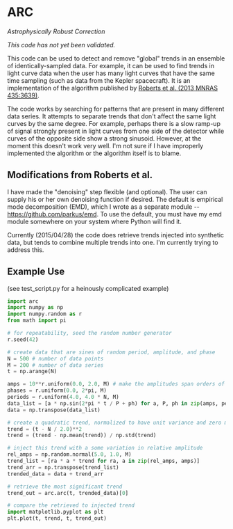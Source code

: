 ARC
===
*Astrophysically Robust Correction*

_*This code has not yet been validated.*_

This code can be used to detect and remove "global" trends in an ensemble of identically-sampled data. For example, it can be used to find trends in light curve data when the user has many light curves that have the same time sampling (such as data from the Kepler spacecraft). It is an implementation of the algorithm published by [Roberts et al. (2013 MNRAS 435:3639)](http://adsabs.harvard.edu/abs/2013MNRAS.435.3639R).

The code works by searching for patterns that are present in many different data series. It attempts to separate trends that don't affect the same light curves by the same degree. For example, perhaps there is a slow ramp-up of signal strongly present in light curves from one side of the detector while curves of the opposite side show a strong sinusoid. However, at the moment this doesn't work very well. I'm not sure if I have improperly implemented the algorithm or the algorithm itself is to blame.

## Modifications from Roberts et al.
I have made the "denoising" step flexible (and optional). The user can supply his or her own denoising function if desired. The default is empirical mode decomposition (EMD), which I wrote as a separate module -- https://github.com/parkus/emd. To use the default, you must have my emd module somewhere on your system where Python will find it. 

Currently (2015/04/28) the code does retrieve trends injected into synthetic data, but tends to combine multiple trends into one. I'm currently trying to address this. 

## Example Use
(see test_script.py for a heinously complicated example)

```python
import arc
import numpy as np
import numpy.random as r
from math import pi

# for repeatability, seed the random number generator
r.seed(42)

# create data that are sines of random period, amplitude, and phase
N = 500 # number of data points
M = 200 # number of data series
t = np.arange(N)

amps = 10**r.uniform(0.0, 2.0, M) # make the amplitudes span orders of magnitude
phases = r.uniform(0.0, 2*pi, M)
periods = r.uniform(4.0, 4.0 * N, M)
data_list = [a * np.sin(2*pi * t / P + ph) for a, P, ph in zip(amps, periods, phases)]
data = np.transpose(data_list)

# create a quadratic trend, normalized to have unit variance and zero mean
trend = (t - N / 2.0)**2
trend = (trend - np.mean(trend)) / np.std(trend)

# inject this trend with a some variation in relative amplitude
rel_amps = np.random.normal(5.0, 1.0, M)
trend_list = [ra * a * trend for ra, a in zip(rel_amps, amps)]
trend_arr = np.transpose(trend_list)
trended_data = data + trend_arr

# retrieve the most significant trend
trend_out = arc.arc(t, trended_data)[0]

# compare the retrieved to injected trend
import matplotlib.pyplot as plt
plt.plot(t, trend, t, trend_out)
```